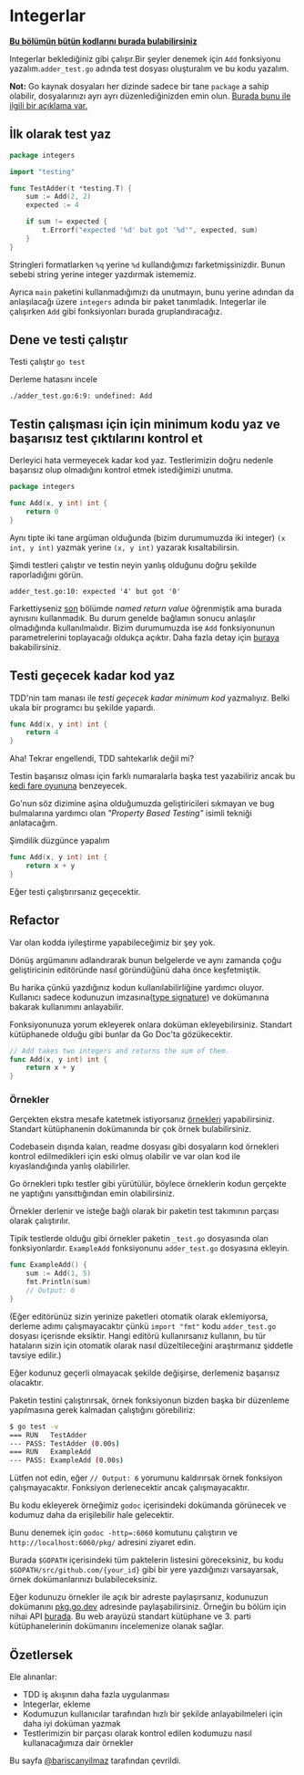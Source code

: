 # Integerlar

**[Bu bölümün bütün kodlarını burada bulabilirsiniz](https://github.com/quii/learn-go-with-tests/tree/main/integers)**

Integerlar beklediğiniz gibi çalışır.Bir şeyler denemek için `Add` fonksiyonu yazalım.`adder_test.go` adında test dosyası oluşturalım ve bu kodu yazalım.

**Not:** Go kaynak dosyaları her dizinde sadece bir tane `package` a sahip olabilir, dosyalarınızı ayrı ayrı düzenlediğinizden emin olun. [Burada bunu ile ilgili bir açıklama var.](https://dave.cheney.net/2014/12/01/five-suggestions-for-setting-up-a-go-project)

## İlk olarak test yaz

```go
package integers

import "testing"

func TestAdder(t *testing.T) {
	sum := Add(2, 2)
	expected := 4

	if sum != expected {
		t.Errorf("expected '%d' but got '%d'", expected, sum)
	}
}
```

Stringleri formatlarken `%q` yerine `%d` kullandığımızı farketmişsinizdir. Bunun sebebi string yerine integer yazdırmak istememiz.

Ayrıca `main` paketini kullanmadığımızı da unutmayın, bunu yerine adından da anlaşılacağı üzere `integers` adında bir paket tanımladık. Integerlar ile çalışırken `Add` gibi fonksiyonları burada gruplandıracağız.

## Dene ve testi çalıştır

Testi çalıştır `go test`

Derleme hatasını incele

`./adder_test.go:6:9: undefined: Add`

## Testin çalışması için için minimum kodu yaz ve başarısız test çıktılarını kontrol et

Derleyici hata vermeyecek kadar kod yaz. Testlerimizin doğru nedenle başarısız olup olmadığını kontrol etmek istediğimizi unutma.

```go
package integers

func Add(x, y int) int {
	return 0
}
```

Aynı tipte iki tane argüman olduğunda (bizim durumumuzda iki integer) `(x int, y int)` yazmak yerine `(x, y int)` yazarak kısaltabilirsin.

Şimdi testleri çalıştır ve testin neyin yanlış olduğunu doğru şekilde raporladığını görün.

`adder_test.go:10: expected '4' but got '0'`

Farkettiyseniz [son](hello-world.md#one...last...refactor?) bölümde _named return value_ öğrenmiştik ama burada aynısını kullanmadık. Bu durum genelde bağlamın sonucu anlaşılır olmadığında kullanılmalıdır. Bizim durumumuzda ise `Add` fonksiyonunun parametrelerini toplayacağı oldukça açıktır. Daha fazla detay için [buraya](https://github.com/golang/go/wiki/CodeReviewComments#named-result-parameters) bakabilirsiniz.

## Testi geçecek kadar kod yaz

TDD'nin tam manası ile _testi geçecek kadar minimum kod_ yazmalıyız. Belki ukala bir programcı bu şekilde yapardı.

```go
func Add(x, y int) int {
	return 4
}
```

Aha! Tekrar engellendi, TDD sahtekarlık değil mi?

Testin başarısız olması için farklı numaralarla başka test yazabiliriz ancak bu [kedi fare oyununa](https://en.m.wikipedia.org/wiki/Cat_and_mouse) benzeyecek.

Go'nun söz dizimine aşina olduğumuzda geliştiricileri sıkmayan ve bug bulmalarına yardımcı olan _"Property Based Testing"_ isimli tekniği anlatacağım.

Şimdilik düzgünce yapalım

```go
func Add(x, y int) int {
	return x + y
}
```

Eğer testi çalıştırırsanız geçecektir.

## Refactor

Var olan kodda iyileştirme yapabileceğimiz bir şey yok.

Dönüş argümanını adlandırarak bunun belgelerde ve aynı zamanda çoğu geliştiricinin editöründe nasıl göründüğünü daha önce keşfetmiştik.

Bu harika çünkü yazdığınız kodun kullanılabilirliğine yardımcı oluyor. Kullanıcı sadece kodunuzun imzasına([type signature](https://en.wikipedia.org/wiki/Type_signature)) ve dokümanına bakarak kullanımını anlayabilir.

Fonksiyonunuza yorum ekleyerek onlara doküman ekleyebilirsiniz. Standart kütüphanede olduğu gibi bunlar da Go Doc'ta gözükecektir.

```go
// Add takes two integers and returns the sum of them.
func Add(x, y int) int {
	return x + y
}
```

### Örnekler

Gerçekten ekstra mesafe katetmek istiyorsanız [örnekleri](https://blog.golang.org/examples) yapabilirsiniz. Standart kütüphanenin dokümanında bir çok örnek bulabilirsiniz.

Codebasein dışında kalan, readme dosyası gibi dosyaların kod örnekleri kontrol edilmedikleri için eski olmuş olabilir ve var olan kod ile kıyaslandığında yanlış olabilirler.

Go örnekleri tıpkı testler gibi yürütülür, böylece örneklerin kodun gerçekte ne yaptığını yansıttığından emin olabilirsiniz.

Örnekler derlenir ve isteğe bağlı olarak bir paketin test takımının parçası olarak çalıştırılır.

Tipik testlerde olduğu gibi örnekler paketin `_test.go` dosyasında olan fonksiyonlardır. `ExampleAdd` fonksiyonunu `adder_test.go` dosyasına ekleyin.

```go
func ExampleAdd() {
	sum := Add(1, 5)
	fmt.Println(sum)
	// Output: 6
}
```

(Eğer editörünüz sizin yerinize paketleri otomatik olarak eklemiyorsa, derleme adımı çalışmayacaktır çünkü `import "fmt"` kodu `adder_test.go` dosyası içerisnde eksiktir. Hangi editörü kullanırsanız kullanın, bu tür hataların sizin için otomatik olarak nasıl düzeltileceğini araştırmanız şiddetle tavsiye edilir.)

Eğer kodunuz geçerli olmayacak şekilde değişirse, derlemeniz başarısız olacaktır.

Paketin testini çalıştırırsak, örnek fonksiyonun bizden başka bir düzenleme yapılmasına gerek kalmadan çalıştığını görebiliriz:

```bash
$ go test -v
=== RUN   TestAdder
--- PASS: TestAdder (0.00s)
=== RUN   ExampleAdd
--- PASS: ExampleAdd (0.00s)
```

Lütfen not edin, eğer `// Output: 6` yorumunu kaldırırsak örnek fonksiyon çalışmayacaktır. Fonksiyon derlenecektir ancak çalışmayacaktır.

Bu kodu ekleyerek örneğimiz `godoc` içerisindeki dokümanda görünecek ve kodumuz daha da erişilebilir hale gelecektir.

Bunu denemek için `godoc -http=:6060` komutunu çalıştırın ve `http://localhost:6060/pkg/` adresini ziyaret edin.

Burada `$GOPATH` içerisindeki tüm paktelerin listesini göreceksiniz, bu kodu `$GOPATH/src/github.com/{your_id}` gibi bir yere yazdığınızı varsayarsak, örnek dokümanlarınızı bulabileceksiniz.

Eğer kodunuzu örnekler ile açık bir adreste paylaşırsanız, kodunuzun dokümanını [pkg.go.dev](https://pkg.go.dev/) adresinde paylaşabilirsiniz. Örneğin bu bölüm için nihai API [burada](https://pkg.go.dev/github.com/quii/learn-go-with-tests/integers/v2). Bu web arayüzü standart kütüphane ve 3. parti kütüphanelerinin dokümanını incelemenize olanak sağlar.

## Özetlersek

Ele alınanlar:

- TDD iş akışının daha fazla uygulanması
- Integerlar, ekleme
- Kodumuzun kullanıcılar tarafından hızlı bir şekilde anlayabilmeleri için daha iyi doküman yazmak
- Testlerimizin bir parçası olarak kontrol edilen kodumuzu nasıl kullanacağımıza dair örnekler

Bu sayfa [@bariscanyilmaz](https://github.com/bariscanyilmaz) tarafından çevrildi.
